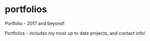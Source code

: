 # portfolios
Portfolio - 2017 and beyond!

Portfolios - includes my most up to date projects, and contact info!
